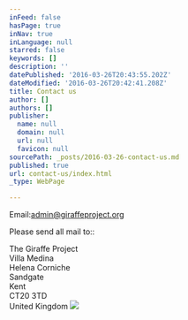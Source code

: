 ```yaml
---
inFeed: false
hasPage: true
inNav: true
inLanguage: null
starred: false
keywords: []
description: ''
datePublished: '2016-03-26T20:43:55.202Z'
dateModified: '2016-03-26T20:42:41.208Z'
title: Contact us
author: []
authors: []
publisher:
  name: null
  domain: null
  url: null
  favicon: null
sourcePath: _posts/2016-03-26-contact-us.md
published: true
url: contact-us/index.html
_type: WebPage

---
```

Email:[admin@giraffeproject.org][0]

Please send all mail to::

The Giraffe Project  
Villa Medina  
Helena Corniche  
Sandgate  
Kent  
CT20 3TD  
United Kingdom
![](https://the-grid-user-content.s3-us-west-2.amazonaws.com/bb773ae1-cb4f-43ed-ac42-6f4c027c641c.png)

[0]: mailto:admin@giraffeproject.org